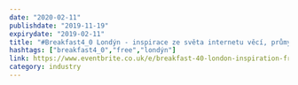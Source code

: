 ```yaml
---
date: "2020-02-11"
publishdate: "2019-11-19"
expirydate: "2019-02-11"
title: "#Breakfast4_0 Londýn - inspirace ze světa internetu věcí, průmyslu 4.0"
hashtags: ["breakfast4_0","free","londýn"]
link: https://www.eventbrite.co.uk/e/breakfast-40-london-inspiration-from-the-world-of-internet-of-things-communications-technology-tickets-64531538569
category: industry
---
```

